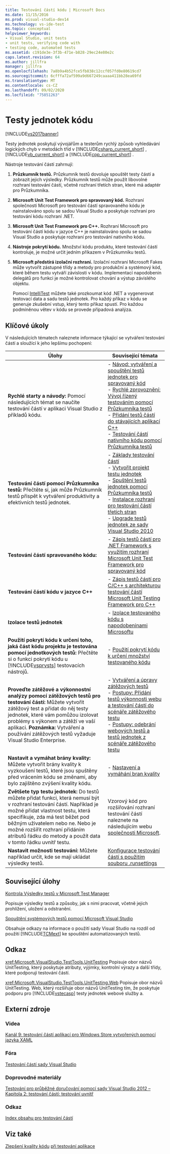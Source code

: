 ```yaml
---
title: Testování částí kódu | Microsoft Docs
ms.date: 11/15/2016
ms.prod: visual-studio-dev14
ms.technology: vs-ide-test
ms.topic: conceptual
helpviewer_keywords:
- Visual Studio, unit tests
- unit tests, verifying code with
- testing code, automated tests
ms.assetid: c191de3e-3f3b-471e-b828-29ec24e80e2c
caps.latest.revision: 64
ms.author: jillfra
manager: jillfra
ms.openlocfilehash: 7a8b9a4b52fce5fb838c12ccf057fd0e80619cd7
ms.sourcegitcommit: 6cfffa72af599a9d667249caaaa411bb28ea69fd
ms.translationtype: MT
ms.contentlocale: cs-CZ
ms.lasthandoff: 09/02/2020
ms.locfileid: "75851263"
---
```

# <a name="unit-test-your-code"></a>Testy jednotek kódu
[!INCLUDE[vs2017banner](../includes/vs2017banner.md)]

Testy jednotek poskytují vývojářům a testerům rychlý způsob vyhledávání logických chyb v metodách tříd v [!INCLUDE[csharp_current_short](../includes/csharp-current-short-md.md)] , [!INCLUDE[vb_current_short](../includes/vb-current-short-md.md)] a [!INCLUDE[cpp_current_short](../includes/cpp-current-short-md.md)] .

 Nástroje testování částí zahrnují:

1. **Průzkumník testů.** Průzkumník testů dovoluje spouštět testy částí a zobrazit jejich výsledky. Průzkumník testů může použít libovolné rozhraní testování částí, včetně rozhraní třetích stran, které má adaptér pro Průzkumníka.

2. **Microsoft Unit Test Framework pro spravovaný kód.** Rozhraní společnosti Microsoft pro testování částí spravovaného kódu je nainstalováno spolu se sadou Visual Studio a poskytuje rozhraní pro testování kódu rozhraní .NET.

3. **Microsoft Unit Test Framework pro C++.** Rozhraní Microsoft pro testování částí kódu v jazyce C++ je nainstalováno spolu se sadou Visual Studio a poskytuje rozhraní pro testování nativního kódu.

4. **Nástroje pokrytí kódu.** Množství kódu produktu, které testování částí kontroluje, je možné určit jedním příkazem v Průzkumníku testů.

5. **Microsoft předstírá izolační rozhraní.** Izolační rozhraní Microsoft Fakes může vytvořit zástupné třídy a metody pro produkční a systémový kód, které během testu vytváří závislosti v kódu. Implementací napodobenin delegátů pro funkci je možné kontrolovat chování a výstup závislého objektu.

   Pomocí [IntelliTest](../test/generate-unit-tests-for-your-code-with-intellitest.md) můžete také prozkoumat kód .NET a vygenerovat testovací data a sadu testů jednotek. Pro každý příkaz v kódu se generuje zkušební vstup, který tento příkaz spustí.  Pro každou podmíněnou větev v kódu se provede případová analýza. 

## <a name="key-tasks"></a>Klíčové úkoly
 V následujících tématech naleznete informace týkající se vytváření testování částí a sloužící k jeho lepšímu pochopení:

|Úlohy|Související témata|
|-----------|-----------------------|
|**Rychlé starty a návody:** Pomocí následujících témat se naučíte testování částí v aplikaci Visual Studio z příkladů kódu.|-   [Návod: vytváření a spouštění testů jednotek pro spravovaný kód](../test/walkthrough-creating-and-running-unit-tests-for-managed-code.md)<br />-   [Rychlé zprovoznění: Vývoj řízený testováním pomocí Průzkumníka testů](../test/quick-start-test-driven-development-with-test-explorer.md)<br />-   [Přidání testů částí do stávajících aplikací C++](../test/unit-testing-existing-cpp-applications-with-test-explorer.md)<br />-   [Testování částí nativního kódu pomocí Průzkumníka testů](https://msdn.microsoft.com/8a09d6d8-3613-49d8-9ffe-11375ac4736c)|
|**Testování částí pomocí Průzkumníka testů:** Přečtěte si, jak může Průzkumník testů přispět k vytváření produktivity a efektivních testů jednotek.|-   [Základy testování částí](../test/unit-test-basics.md)<br />-   [Vytvořit projekt testu jednotek](../test/create-a-unit-test-project.md)<br />-   [Spuštění testů jednotek pomocí Průzkumníka testů](../test/run-unit-tests-with-test-explorer.md)<br />-   [Instalace rozhraní pro testování částí třetích stran](../test/install-third-party-unit-test-frameworks.md)<br />-   [Upgrade testů jednotek ze sady Visual Studio 2010](https://msdn.microsoft.com/9bb75856-f68a-4de2-a084-b08a947a1172)|
|**Testování částí spravovaného kódu:**|-   [Zápis testů částí pro .NET Framework s využitím rozhraní Microsoft Unit Test Framework pro spravovaný kód](../test/writing-unit-tests-for-the-dotnet-framework-with-the-microsoft-unit-test-framework-for-managed-code.md)|
|**Testování částí kódu v jazyce C++**|-   [Zápis testů částí pro C/C++ s architekturou testování částí Microsoft Unit Testing Framework pro C++](../test/writing-unit-tests-for-c-cpp-with-the-microsoft-unit-testing-framework-for-cpp.md)|
|**Izolace testů jednotek**|-   [Izolace testovaného kódu s napodobeninami Microsoftu](../test/isolating-code-under-test-with-microsoft-fakes.md)|
|**Použití pokrytí kódu k určení toho, jaká část kódu projektu je testována pomocí jednotkových testů:** Přečtěte si o funkci pokrytí kódu u [!INCLUDE[vsprvsts](../includes/vsprvsts-md.md)] testovacích nástrojů.|-   [Použití pokrytí kódu k určení množství testovaného kódu](../test/using-code-coverage-to-determine-how-much-code-is-being-tested.md)|
|**Proveďte zátěžové a výkonnostní analýzy pomocí zátěžových testů pro testování částí:** Můžete vytvořit zátěžový test a přidat do něj testy jednotek, které vám pomůžou izolovat problémy s výkonem a zátěží ve vaší aplikaci. **Poznámka:**  Vytváření a používání zátěžových testů vyžaduje Visual Studio Enterprise.|-   [Vytváření a úpravy zátěžových testů](https://msdn.microsoft.com/e2985d15-60a7-4177-93b4-f986c2936337)<br />-   [Postupy: Přidání testů výkonnosti webu a testování částí do scénáře zátěžového testu](https://msdn.microsoft.com/03cc073e-9bdf-4530-ae46-504a51884594)<br />-   [Postupy: odebrání webových testů a testů jednotek z scénáře zátěžového testu](https://msdn.microsoft.com/3d6128d2-82b0-42fc-bda2-23a8aa03be07)|
|**Nastavit a vymáhat brány kvality:** Můžete vytvořit brány kvality k vyzkoušení testů, které jsou spuštěny před vrácením kódu se změnami, aby bylo zajištěno zvýšení kvality kódu.|-   [Nastavení a vymáhání bran kvality](https://msdn.microsoft.com/library/bdc5666e-6cf0-45b2-a0a1-133c3f61e852)|
|**Zvětšete typ testu jednotek:** Do testů můžete přidat funkci, která nemusí být v rozhraní testování částí. Například je možné přidat vlastnost testu, která specifikuje, zda má test běžet pod běžným uživatelem nebo ne. Nebo je možné rozšířit rozhraní přidáním atributů řádku do metody a použít data v tomto řádku uvnitř testu.|Vzorový kód pro rozšiřování rozhraní testování částí naleznete na následujícím webu [společnosti Microsoft](https://msdn.microsoft.com/vstudio/ff420671.aspx).|
|**Nastavit možnosti testování:** Můžete například určit, kde se mají ukládat výsledky testů.|[Konfigurace testování částí s použitím souboru .runsettings](../test/configure-unit-tests-by-using-a-dot-runsettings-file.md)|

## <a name="related-tasks"></a>Související úlohy
 [Kontrola Výsledky testů v Microsoft Test Manager](https://msdn.microsoft.com/9fb3e429-78df-4fe2-89ed-0ad1db0738f4)

 Popisuje výsledky testů a způsoby, jak s nimi pracovat, včetně jejich prohlížení, uložení a odstranění.

 [Spouštění systémových testů pomocí Microsoft Visual Studio](https://msdn.microsoft.com/library/19fae5c4-5798-4c4c-b531-3e8f901b1130)

 Obsahuje odkazy na informace o použití sady Visual Studio na rozdíl od použití [!INCLUDE[TCMext](../includes/tcmext-md.md)] ke spouštění automatizovaných testů.

## <a name="reference"></a>Odkaz
 <xref:Microsoft.VisualStudio.TestTools.UnitTesting> Popisuje obor názvů UnitTesting, který poskytuje atributy, výjimky, kontrolní výrazy a další třídy, které podporují testování částí.

 <xref:Microsoft.VisualStudio.TestTools.UnitTesting.Web> Popisuje obor názvů UnitTesting. Web, který rozšiřuje obor názvů UnitTesting tím, že poskytuje podporu pro [!INCLUDE[vstecasp](../includes/vstecasp-md.md)] testy jednotek webové služby a.

## <a name="external-resources"></a>Externí zdroje

### <a name="videos"></a>Videa
 [Kanál 9: testování částí aplikací pro Windows Store vytvořených pomocí jazyka XAML](https://channel9.msdn.com/Events/BUILD/BUILD2011/TOOL-529T)

### <a name="forums"></a>Fóra
 [Testování částí sady Visual Studio](https://social.msdn.microsoft.com/Forums/en/vsunittest/threads)

### <a name="guidance"></a>Doprovodné materiály
 [Testování pro průběžné doručování pomocí sady Visual Studio 2012 – Kapitola 2: testování částí: testování uvnitř](https://msdn.microsoft.com/library/jj159340.aspx)

### <a name="reference"></a>Odkaz
 [Index obsahu pro testování částí](https://blogs.msdn.com/b/mathew_aniyan/archive/2012/05/17/content-index-for-unit-test.aspx)

## <a name="see-also"></a>Viz také
 [Zlepšení kvality kódu](https://msdn.microsoft.com/library/73baa961-c21f-43fe-bb92-3f59ae9b5945) [při testování aplikace](https://msdn.microsoft.com/library/796b7d6d-ad45-4772-9719-55eaf5490dac)

